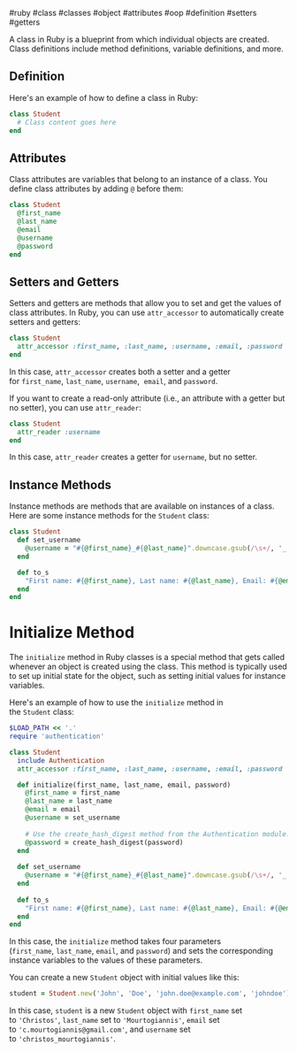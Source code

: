 #ruby #class #classes #object #attributes #oop #definition #setters #getters

A class in Ruby is a blueprint from which individual objects are created. Class definitions include method definitions, variable definitions, and more.

## Definition

Here's an example of how to define a class in Ruby:
``` ruby
class Student
  # Class content goes here
end
```

## Attributes

Class attributes are variables that belong to an instance of a class. You define class attributes by adding `@` before them:

``` ruby
class Student
  @first_name
  @last_name
  @email
  @username
  @password
end
```

## Setters and Getters

Setters and getters are methods that allow you to set and get the values of class attributes. In Ruby, you can use `attr_accessor` to automatically create setters and getters:

``` ruby
class Student
  attr_accessor :first_name, :last_name, :username, :email, :password
end
```

In this case, `attr_accessor` creates both a setter and a getter for `first_name`, `last_name`, `username`,  `email`, and `password`.

If you want to create a read-only attribute (i.e., an attribute with a getter but no setter), you can use `attr_reader`:

``` ruby
class Student
  attr_reader :username
end
```

In this case, `attr_reader` creates a getter for `username`, but no setter.

## Instance Methods

Instance methods are methods that are available on instances of a class. Here are some instance methods for the `Student` class:

``` ruby
class Student
  def set_username
    @username = "#{@first_name}_#{@last_name}".downcase.gsub(/\s+/, '_')
  end

  def to_s
    "First name: #{@first_name}, Last name: #{@last_name}, Email: #{@email}, Username: #{@username}"
  end
end
```

# Initialize Method

The `initialize` method in Ruby classes is a special method that gets called whenever an object is created using the class. This method is typically used to set up initial state for the object, such as setting initial values for instance variables.

Here's an example of how to use the `initialize` method in the `Student` class:

``` ruby
$LOAD_PATH << '.'
require 'authentication'

class Student
  include Authentication
  attr_accessor :first_name, :last_name, :username, :email, :password

  def initialize(first_name, last_name, email, password)
    @first_name = first_name
    @last_name = last_name
    @email = email
    @username = set_username
    
	# Use the create_hash_digest method from the Authentication module.
    @password = create_hash_digest(password)
  end
  
  def set_username
    @username = "#{@first_name}_#{@last_name}".downcase.gsub(/\s+/, '_')
  end
  
  def to_s
    "First name: #{@first_name}, Last name: #{@last_name}, Email: #{@email}, Username: #{@username}"
  end
end
```

In this case, the `initialize` method takes four parameters (`first_name`, `last_name`, `email`, and `password`) and sets the corresponding instance variables to the values of these parameters.

You can create a new `Student` object with initial values like this:

``` ruby
student = Student.new('John', 'Doe', 'john.doe@example.com', 'johndoe')
```

In this case, `student` is a new `Student` object with `first_name` set to `'Christos'`, `last_name` set to `'Mourtogiannis'`, `email` set to `'c.mourtogiannis@gmail.com'`, and `username` set to `'christos_mourtogiannis'`.